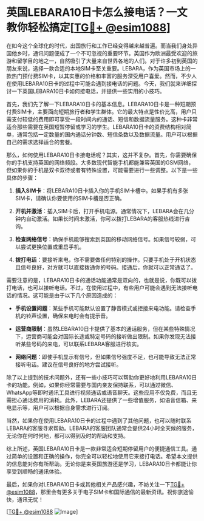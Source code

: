 # 英国LEBARA10日卡怎么接电话？一文教你轻松搞定[[TG💪+ @esim1088](https://t.me/s/esim1088)]

在如今这个全球化的时代，出国旅行和工作已经变得越来越普遍。而当我们身处异国他乡时，通讯问题便成了一个不可忽视的重要环节。英国作为欧洲最受欢迎的旅游和留学目的地之一，自然吸引了大量来自世界各地的人们。对于许多初到英国的朋友来说，选择一款合适的本地SIM卡至关重要。LEBARA，作为英国市场上的一款热门预付费SIM卡，以其实惠的价格和丰富的服务深受用户喜爱。然而，不少人在使用LEBARA10日卡的过程中可能会遇到接电话的问题。今天，我们就来详细探讨一下英国LEBARA10日卡如何接电话，并提供一些实用的小技巧。

首先，我们先了解一下LEBARA10日卡的基本信息。LEBARA10日卡是一种短期预付费SIM卡，主要面向短期旅行者和学生群体。它的最大特点是性价比高，用户只需支付较低的费用即可享受一段时间内的通话、短信和数据流量服务。这种卡非常适合那些需要在英国短暂停留或学习的学生。LEBARA10日卡的资费结构相对简单，通常包括一定数量的国内通话分钟数、短信条数以及数据流量。用户可以根据自己的需求选择适合的套餐。

那么，如何使用LEBARA10日卡接电话呢？其实，这并不复杂。首先，你需要确保你的手机支持英国的网络频段。大多数现代智能手机都能兼容英国的GSM网络，但如果你的手机是双卡双待或者有特殊设置，可能需要进行一些调整。以下是一些具体的步骤：

1. **插入SIM卡**：将LEBARA10日卡插入你的手机SIM卡槽中。如果手机有多张SIM卡，请确认你要使用的SIM卡槽是否正确。

2. **开机并激活**：插入SIM卡后，打开手机电源。通常情况下，LEBARA会在几分钟内自动激活。如果长时间未激活，你可以拨打LEBARA的客服热线进行咨询。

3. **检查网络信号**：确保手机能够搜索到英国的移动网络信号。如果信号较弱，可以尝试更换位置或重启手机。

4. **拨打电话**：要接听来电，你不需要做任何特别的操作。只要手机处于开机状态且信号良好，对方就可以直接拨通你的号码。接通后，你就可以正常通话了。

需要注意的是，LEBARA10日卡的通话功能通常是双向的，也就是说，你既可以拨打电话，也可以接听电话。不过，在使用过程中，有些用户可能会遇到无法接听电话的情况。这可能是由于以下几个原因造成的：

- **手机设置问题**：某些手机可能默认设置了静音模式或拒接来电功能。请检查手机的铃声设置，确保来电时会有提示音。
  
- **运营商限制**：虽然LEBARA10日卡提供了基本的通话服务，但在某些特殊情况下，运营商可能会对国际长途或特定号码的接听做出限制。如果你发现无法接听某些号码的来电，可以联系LEBARA客服进行核实。

- **网络问题**：即使手机显示有信号，但如果信号强度不足，也可能导致无法正常接听电话。建议在信号良好的地方尝试接听。

除了以上提到的技术问题外，还有一些小技巧可以帮助你更好地利用LEBARA10日卡的功能。例如，如果你经常需要与国内亲友保持联系，可以通过微信、WhatsApp等即时通讯工具进行视频通话或语音聊天。这些应用不仅免费，而且无需担心通话费用的消耗。此外，LEBARA还提供了一些增值服务，如语音信箱、来电显示等，用户可以根据自身需求进行订阅。

当然，如果你在使用LEBARA10日卡的过程中遇到了其他问题，也可以随时联系LEBARA的客服寻求帮助。LEBARA的客服团队通常会提供24小时全天候的服务，无论你在何时何地，都可以得到及时的帮助和支持。

综上所述，英国LEBARA10日卡是一款非常适合短期停留用户的便捷通信工具。通过简单的设置和正确的操作，你完全可以轻松地使用它来接打电话。希望本文提供的信息能对你有所帮助。无论你是来英国旅游还是学习，LEBARA10日卡都能让你享受到顺畅的通讯体验。

最后，如果你对LEBARA10日卡或其他相关产品感兴趣，不妨关注一下[TG💪+ @esim1088](https://t.me/s/esim1088)，那里会有更多关于电子SIM卡和国际通信的最新资讯。祝你旅途愉快，通讯无忧！

[[TG💪+ @esim1088](https://t.me/s/esim1088) ![Image](https://i.postimg.cc/4NQfJmqS/Snipaste-2025-05-13-00-14-12.png)]